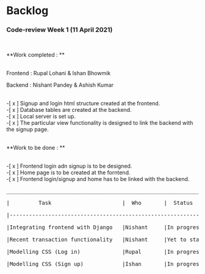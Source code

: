 # Backlog
### Code-review Week 1 (11 April 2021)
 <br />
 
 **Work completed : **
 <br />
 <br />
 
Frontend : Rupal Lohani & Ishan Bhowmik
<br />

Backend : Nishant Pandey & Ashish Kumar
<br /><br />

-[ x ] Signup and login html structure created at the frontend.<br />
-[ x ] Database tables are created at the backend.<br />
-[ x ] Local server is set up.<br />
-[ x ] The particular view functionality is designed to link the backend with the signup page.<br /><br />

**Work to be done : **
<br />
<br />

-[ x ] Frontend login adn signup is to be designed. <br />
-[ x ] Home page is to be created at the forntend. <br />
-[ x ] Frontend login/signup and home has to be linked with the backend. <br />
<pre>
___________________________________________________________________________________ <br />
|         Task                      |  Who       |  Status      |  Expected Date  | <br />
|---------------------------------------------------------------------------------- <br />
|Integrating frontend with Django   |Nishant     |In progress   |18-4-2021        | <br />
|Recent transaction functionality   |Nishant     |Yet to start  |19-4-2021        | <br />
|Modelling CSS (Log in)             |Rupal       |In progress   |18-4-2021        | <br />
|Modelling CSS (Sign up)            |Ishan       |In progress   |18-4-2021        | <br />

<pre>

